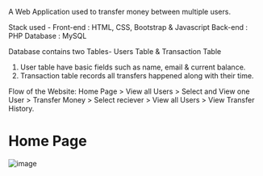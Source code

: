 A Web Application used to transfer money between multiple users.  

Stack used - 
Front-end : HTML, CSS, Bootstrap & Javascript 
Back-end : PHP 
Database : MySQL   

Database contains two Tables- Users Table & Transaction Table 
1. User table have basic fields such as name, email & current balance. 
2. Transaction table records all transfers happened along with their time.  

Flow of the Website: Home Page > View all Users > Select and View one User > 
Transfer Money > Select reciever > View all Users > View Transfer History.


# Home Page  # 

![image](https://user-images.githubusercontent.com/76639143/177837828-a2e60a26-a6bc-40e5-af17-e7366e7437d1.png)





